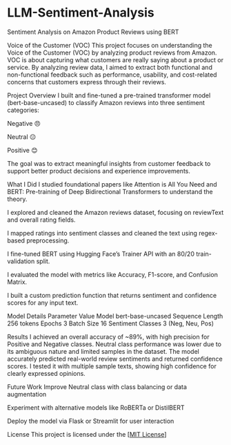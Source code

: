 # LLM-Sentiment-Analysis
Sentiment Analysis on Amazon Product Reviews using BERT

Voice of the Customer (VOC)
This project focuses on understanding the Voice of the Customer (VOC) by analyzing product reviews from Amazon. VOC is about capturing what customers are really saying about a product or service. By analyzing review data, I aimed to extract both functional and non-functional feedback such as performance, usability, and cost-related concerns that customers express through their reviews.

Project Overview
I built and fine-tuned a pre-trained transformer model (bert-base-uncased) to classify Amazon reviews into three sentiment categories:

Negative 😠

Neutral 😐

Positive 😊

The goal was to extract meaningful insights from customer feedback to support better product decisions and experience improvements.

What I Did
 I studied foundational papers like Attention is All You Need and BERT: Pre-training of Deep Bidirectional Transformers to understand the theory.

 I explored and cleaned the Amazon reviews dataset, focusing on reviewText and overall rating fields.

 I mapped ratings into sentiment classes and cleaned the text using regex-based preprocessing.

 I fine-tuned BERT using Hugging Face’s Trainer API with an 80/20 train-validation split.

 I evaluated the model with metrics like Accuracy, F1-score, and Confusion Matrix.

 I built a custom prediction function that returns sentiment and confidence scores for any input text.

 Model Details
  Parameter	Value
  Model	bert-base-uncased
  Sequence Length	256 tokens
  Epochs	3
  Batch Size	16
  Sentiment Classes	3 (Neg, Neu, Pos)

  Results
I achieved an overall accuracy of ~89%, with high precision for Positive and Negative classes. Neutral class performance was lower due to its ambiguous nature and limited samples in the dataset.
The model accurately predicted real-world review sentiments and returned confidence scores. I tested it with multiple sample texts, showing high confidence for clearly expressed opinions.

Future Work
Improve Neutral class with class balancing or data augmentation

Experiment with alternative models like RoBERTa or DistilBERT

Deploy the model via Flask or Streamlit for user interaction

License
This project is licensed under the [[MIT License]([url](https://github.com/abshilpa/LLM---Sentiment-Analysis?tab=MIT-1-ov-file))]



